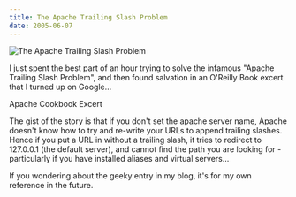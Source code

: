 ```yaml
---
title: The Apache Trailing Slash Problem
date: 2005-06-07
---
```


![The Apache Trailing Slash Problem](https://source.unsplash.com/npxXWgQ33ZQ/1600x900)

I just spent the best part of an hour trying to solve the infamous "Apache Trailing Slash Problem", and then found salvation in an O'Reilly Book excert that I turned up on Google...

Apache Cookbook Excert

The gist of the story is that if you don't set the apache server name, Apache doesn't know how to try and re-write your URLs to append trailing slashes. Hence if you put a URL in without a trailing slash, it tries to redirect to 127.0.0.1 (the default server), and cannot find the path you are looking for - particularly if you have installed aliases and virtual servers...

If you wondering about the geeky entry in my blog, it's for my own reference in the future.